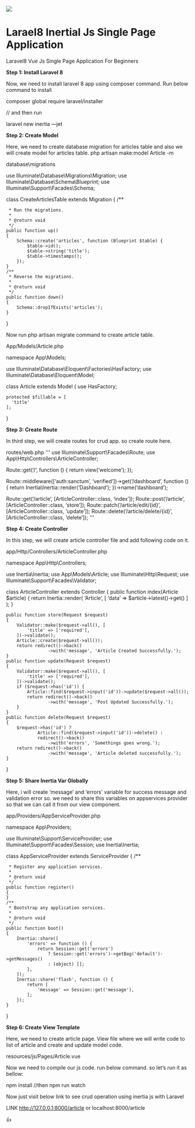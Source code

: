 ![](https://avatars.githubusercontent.com/u/75734516?s=48&v=4) 
# Larael8 Inertial Js Single Page Application

Laravel8 Vue Js Single Page Application For Beginners

**Step 1: Install Laravel 8**

Now, we need to install laravel 8 app using composer command. Run below command to install

composer global require laravel/installer

// and then run

laravel new inertia —jet

**Step 2: Create Model**

Here, we need to create database migration for articles table and also we will create model for articles table.
php artisan make:model Article -m

database\migrations

use Illuminate\Database\Migrations\Migration;
use Illuminate\Database\Schema\Blueprint;
use Illuminate\Support\Facades\Schema;

class CreateArticlesTable extends Migration
{
/**

     * Run the migrations.
     *
     * @return void
     */
    public function up()
    {
        Schema::create('articles', function (Blueprint $table) {
            $table->id();
            $table->string('title');
            $table->timestamps();
        });
    }
    /**
     * Reverse the migrations.
     *
     * @return void
     */
    public function down()
    {
        Schema::dropIfExists('articles');
    }

}

Now run php artisan migrate command to create article table.

App/Models/Article.php

namespace App\Models;

use Illuminate\Database\Eloquent\Factories\HasFactory;
use Illuminate\Database\Eloquent\Model;

class Article extends Model
{
use HasFactory;

    protected $fillable = [
      'title'
    ];

}

**Step 3: Create Route**

In third step, we will create routes for crud app. so create route here.

routes/web.php
'''
use Illuminate\Support\Facades\Route;
use App\Http\Controllers\ArticleController;

Route::get(‘/‘, function () { return view(‘welcome’); });

Route::middleware([‘auth:sanctum’, ‘verified’])->get(‘/dashboard’, function () {
return Inertia\Inertia::render(‘Dashboard’);
})->name(‘dashboard’);

Route::get(‘/article’, [ArticleController::class, ‘index’]);
Route::post(‘/article’, [ArticleController::class, ‘store’]);
Route::patch(‘/article/edit/{id}’, [ArticleController::class, ‘update’]);
Route::delete(‘/article/delete/{id}’, [ArticleController::class, ‘delete’]);
'''

**Step 4: Create Controller**

In this step, we will create article controller file and add following code on it.

app/Http/Controllers/ArticleController.php

namespace App\Http\Controllers;

use Inertia\Inertia;
use App\Models\Article;
use Illuminate\Http\Request;
use Illuminate\Support\Facades\Validator;

class ArticleController extends Controller
{
public function index(Article $article)
{
return Inertia::render(
‘Article’,
[
‘data’ => $article->latest()->get()
]
);
}

    public function store(Request $request)
    {
        Validator::make($request->all(), [
            'title' => ['required'],
        ])->validate();
        Article::create($request->all());
        return redirect()->back()
                    ->with('message', 'Article Created Successfully.');
    }
    public function update(Request $request)
    {
        Validator::make($request->all(), [
            'title' => ['required'],
        ])->validate();
        if ($request->has('id')) {
            Article::find($request->input('id'))->update($request->all());
            return redirect()->back()
                    ->with('message', 'Post Updated Successfully.');
        }
    }
    public function delete(Request $request)
    {
        $request->has('id') ? 
                Article::find($request->input('id'))->delete() :
                redirect()->back()
                    ->with('errors', 'Somethings goes wrong.');
        return redirect()->back()
                    ->with('message', 'Article deleted successfully.');
    }

}

**Step 5: Share Inertia Var Globally**

Here, i will create ‘message’ and ‘errors’ variable for success message and validation error so. we need to share this variables on appservices provider so that we can call it from our view component.

app/Providers/AppServiceProvider.php

namespace App\Providers;

use Illuminate\Support\ServiceProvider;
use Illuminate\Support\Facades\Session;
use Inertia\Inertia;

class AppServiceProvider extends ServiceProvider
{
/**

     * Register any application services.
     *
     * @return void
     */
    public function register()
    {
    }
    /**
     * Bootstrap any application services.
     *
     * @return void
     */
    public function boot()
    {
        Inertia::share([
            'errors' => function () {
                return Session::get('errors')
                    ? Session::get('errors')->getBag('default')->getMessages()
                    : (object) [];
            },
        ]);
        Inertia::share('flash', function () {
            return [
                'message' => Session::get('message'),
            ];
        });
    }

}

**Step 6: Create View Template**

Here, we need to create article page. View file where we will write code to list of article and create and update model code.

resources/js/Pages/Article.vue

<template>
    <app-layout>
        <template #header>
            <h2 class="font-semibold text-xl text-gray-800 leading-tight">
                Article List
            </h2>
        </template>
        <div class="py-12">
            <div class="max-w-7xl mx-auto sm:px-6 lg:px-8">
                <div class="bg-white overflow-hidden shadow-xl sm:rounded-lg px-4 py-4">
                    <div class="bg-teal-100 border-t-4 border-teal-500 rounded-b text-teal-900 px-4 py-3 shadow-md my-3" role="alert" v-if="$page.flash.message">
                      <div class="flex">
                        <div>
                          <p class="text-sm">{{ $page.flash.message }}</p>
                        </div>
                      </div>
                    </div>
                    <button @click="openModal()" class="bg-blue-500 hover:bg-blue-700 text-white font-bold py-2 px-4 rounded my-3">Create New Post</button>
                    <table class="table-fixed w-full">
                        <thead>
                            <tr class="bg-gray-100">
                                <th class="px-4 py-2 w-20">No.</th>
                                <th class="px-4 py-2">Title</th>
                                <th class="px-4 py-2">Action</th>
                            </tr>
                        </thead>
                        <tbody>
                            <tr v-for="row in data" :key="row.id">
                                <td class="border px-4 py-2">{{ row.id }}</td>
                                <td class="border px-4 py-2">{{ row.title }}</td>
                                <td class="border px-4 py-2">
                                    <button @click="edit(row)" class="bg-blue-500 hover:bg-blue-700 text-white font-bold py-2 px-4 rounded">Edit</button>
                                    <button @click="deleteRow(row)" class="bg-red-500 hover:bg-red-700 text-white font-bold py-2 px-4 rounded">Delete</button>
                                </td>
                            </tr>
                        </tbody>
                    </table>
                    <div class="fixed z-10 inset-0 overflow-y-auto ease-out duration-400" v-if="isOpen">
                      <div class="flex items-end justify-center min-h-screen pt-4 px-4 pb-20 text-center sm:block sm:p-0">
                        
                        <div class="fixed inset-0 transition-opacity">
                          <div class="absolute inset-0 bg-gray-500 opacity-75"></div>
                        </div>
                      
                        <span class="hidden sm:inline-block sm:align-middle sm:h-screen"></span>​
                        <div class="inline-block align-bottom bg-white rounded-lg text-left overflow-hidden shadow-xl transform transition-all sm:my-8 sm:align-middle sm:max-w-lg sm:w-full" role="dialog" aria-modal="true" aria-labelledby="modal-headline">
                          <form>
                          <div class="bg-white px-4 pt-5 pb-4 sm:p-6 sm:pb-4">
                            <div class="">
                                  <div class="mb-4">
                                      <label for="exampleFormControlInput1" class="block text-gray-700 text-sm font-bold mb-2">Title:</label>
                                      <input type="text" class="shadow appearance-none border rounded w-full py-2 px-3 text-gray-700 leading-tight focus:outline-none focus:shadow-outline" id="exampleFormControlInput1" placeholder="Enter Title" v-model="form.title">
                                      <div v-if="$page.errors.title" class="text-red-500">{{ $page.errors.title[0] }}</div>
                                  </div>
                            </div>
                          </div>
                          <div class="bg-gray-50 px-4 py-3 sm:px-6 sm:flex sm:flex-row-reverse">
                            <span class="flex w-full rounded-md shadow-sm sm:ml-3 sm:w-auto">
                              <button wire:click.prevent="store()" type="button" class="inline-flex justify-center w-full rounded-md border border-transparent px-4 py-2 bg-green-600 text-base leading-6 font-medium text-white shadow-sm hover:bg-green-500 focus:outline-none focus:border-green-700 focus:shadow-outline-green transition ease-in-out duration-150 sm:text-sm sm:leading-5" v-show="!editMode" @click="save(form)">
                                Save
                              </button>
                            </span>
                            <span class="flex w-full rounded-md shadow-sm sm:ml-3 sm:w-auto">
                              <button wire:click.prevent="store()" type="button" class="inline-flex justify-center w-full rounded-md border border-transparent px-4 py-2 bg-green-600 text-base leading-6 font-medium text-white shadow-sm hover:bg-green-500 focus:outline-none focus:border-green-700 focus:shadow-outline-green transition ease-in-out duration-150 sm:text-sm sm:leading-5" v-show="editMode" @click="update(form)">
                                Update
                              </button>
                            </span>
                            <span class="mt-3 flex w-full rounded-md shadow-sm sm:mt-0 sm:w-auto">
                              
                              <button @click="closeModal()" type="button" class="inline-flex justify-center w-full rounded-md border border-gray-300 px-4 py-2 bg-white text-base leading-6 font-medium text-gray-700 shadow-sm hover:text-gray-500 focus:outline-none focus:border-blue-300 focus:shadow-outline-blue transition ease-in-out duration-150 sm:text-sm sm:leading-5">
                                Cancel
                              </button>
                            </span>
                          </div>
                          </form>
                          
                        </div>
                      </div>
                    </div>
                </div>
            </div>
        </div>
       
    </app-layout>
</template>
    
<script>
    import AppLayout from '@/Layouts/AppLayout'
    import Welcome from '@/Jetstream/Welcome'

    export default {
        components: {
            AppLayout,
            Welcome,
        },
        props: ['data', 'errors'],
        data() {
            return {
                editMode: false,
                isOpen: false,
                form: {
                    title: null,
                },
            }
        },
        methods: {
            openModal() {
                this.isOpen = true;
            },
            closeModal() {
                this.isOpen = false;
                this.reset();
                this.editMode=false;
            },
            reset() {
                this.form = {
                    title: null,
                    body: null,
                }
            },
            save(data) {
                this.$inertia.post('/article', data)
                this.reset();
                this.closeModal();
                this.editMode = false;
            },
            edit(data) {
                this.form = Object.assign({}, data);
                this.editMode = true;
                this.openModal();
            },
            update(data) {
                data._method = 'PATCH';
                this.$inertia.post('/article/edit/' + data.id, data)
                this.reset();
                this.closeModal();
            },
            deleteRow(data) {
                if (!confirm('Are you sure want to remove?')) return;
                data._method = 'DELETE';
                this.$inertia.post('/article/delete/' + data.id, data)
                this.reset();
                this.closeModal();
            },
        },
    }
</script> 


Now we need to compile our js code. run below command. so let’s run it as bellow:

npm install
//then
npm run watch

Now just visit below link to see crud operation using inertia js with Laravel

LINK
http://127.0.0.1:8000/article
or
localhost:8000/article

:+1:

 
 










